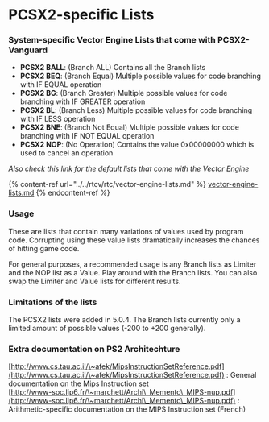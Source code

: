 # PCSX2-specific Lists

### System-specific Vector Engine Lists that come with PCSX2-Vanguard

* **PCSX2 BALL**: (Branch ALL) Contains all the Branch lists
* **PCSX2 BEQ**: (Branch Equal) Multiple possible values for code branching with IF EQUAL operation
* **PCSX2 BG**: (Branch Greater) Multiple possible values for code branching with IF GREATER operation
* **PCSX2 BL**: (Branch Less) Multiple possible values for code branching with IF LESS operation
* **PCSX2 BNE**: (Branch Not Equal) Multiple possible values for code branching with IF NOT EQUAL operation
* **PCSX2 NOP**: (No Operation) Contains the value 0x00000000 which is used to cancel an operation



_Also check this link for the default lists that come with the Vector Engine_

{% content-ref url="../../rtcv/rtc/vector-engine-lists.md" %}
[vector-engine-lists.md](../../rtcv/rtc/vector-engine-lists.md)
{% endcontent-ref %}

### Usage

These are lists that contain many variations of values used by program code. Corrupting using these value lists dramatically increases the chances of hitting game code.

For general purposes, a recommended usage is any Branch lists as Limiter and the NOP list as a Value. Play around with the Branch lists. You can also swap the Limiter and Value lists for different results.

### Limitations of the lists

The PCSX2 lists were added in 5.0.4. The Branch lists currently only a limited amount of possible values (-200 to +200 generally).

### Extra documentation on PS2 Architechture

[http://www.cs.tau.ac.il/\~afek/MipsInstructionSetReference.pdf](http://www.cs.tau.ac.il/\~afek/MipsInstructionSetReference.pdf) : General documentation on the Mips Instruction set\
[http://www-soc.lip6.fr/\~marchett/Archi\_Memento\_MIPS-nup.pdf](http://www-soc.lip6.fr/\~marchett/Archi\_Memento\_MIPS-nup.pdf) : Arithmetic-specific documentation on the MIPS Instruction set (French)
